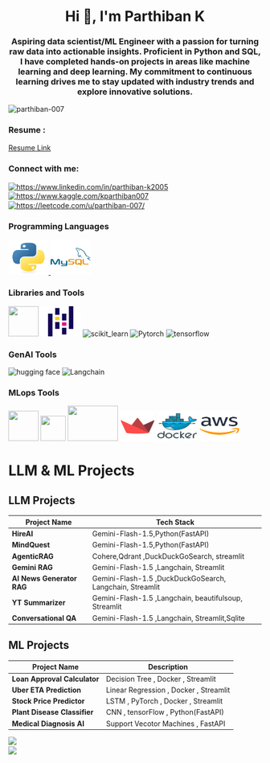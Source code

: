 <h1 align="center">Hi 👋, I'm Parthiban K</h1>
<h3 align="center">Aspiring data scientist/ML Engineer with a passion for turning raw data into actionable insights. Proficient in Python and SQL, I
 have completed hands-on projects in areas like machine learning and deep learning. My commitment to continuous
 learning drives me to stay updated with industry trends and explore innovative solutions.</h3>

<p align="left"> <img src="https://komarev.com/ghpvc/?username=parthiban-007&label=Profile%20views&color=0e75b6&style=flat" alt="parthiban-007" /> </p>

<h3 align="left">Resume : </h3>
<a href="https://drive.google.com/file/d/1hJRFBaOWgk8OIOXMGyrvf0ixMLc9lkj1/view?usp=drivesdk" target="blank">Resume Link</a>

<h3 align="left">Connect with me:</h3>
<p align="left">

<a href="https://linkedin.com/in/parthiban-k2005" target="blank"><img align="center" src="https://raw.githubusercontent.com/rahuldkjain/github-profile-readme-generator/master/src/images/icons/Social/linked-in-alt.svg" alt="https://www.linkedin.com/in/parthiban-k2005" height="30" width="40" /></a>
<a href="https://kaggle.com/kparthiban007" target="blank"><img align="center" src="https://raw.githubusercontent.com/rahuldkjain/github-profile-readme-generator/master/src/images/icons/Social/kaggle.svg" alt="https://www.kaggle.com/kparthiban007" height="30" width="40" /></a>
<a href="https://www.leetcode.com/u/parthiban-007/" target="blank"><img align="center" src="https://raw.githubusercontent.com/rahuldkjain/github-profile-readme-generator/master/src/images/icons/Social/leet-code.svg" alt="https://leetcode.com/u/parthiban-007/" height="30" width="40" /></a>
</p>

<h3 align="left">Programming Languages </h3>
<p align="left">
<a href="https://www.python.org" target="_blank" rel="noreferrer"> <img src="https://raw.githubusercontent.com/devicons/devicon/master/icons/python/python-original.svg" alt="python" width="80" height="70"/> </a>
<a href="https://www.mysql.com/" target="_blank" rel="noreferrer"> <img src="https://raw.githubusercontent.com/devicons/devicon/master/icons/mysql/mysql-original-wordmark.svg" alt="mysql" width="80" height="70"/></a> 

</p>
<h3 align="left">Libraries and Tools</h3>
<p align="left">
<img src="https://static-00.iconduck.com/assets.00/file-type-numpy-icon-476x512-106d391z.png" height="60" width="60">
<img src="https://raw.githubusercontent.com/devicons/devicon/2ae2a900d2f041da66e950e4d48052658d850630/icons/pandas/pandas-original.svg" alt="pandas" width="80" height="60"/> 
 <img src="https://upload.wikimedia.org/wikipedia/commons/0/05/Scikit_learn_logo_small.svg" alt="scikit_learn" width="80" height="60"/> 
  <img src="https://shiftlab.github.io/pytorch/assets/images/pytorch-logo.png" alt="Pytorch" width="80" height="80"/> 
 <img src="https://www.vectorlogo.zone/logos/tensorflow/tensorflow-icon.svg" alt="tensorflow" width="80" height="60"/> 

</p>
<p >
 <h3 align="left">GenAI Tools</h3>
<p align="left">
<img src="https://huggingface.co/datasets/huggingface/brand-assets/resolve/main/hf-logo.png" alt="hugging face" width="80" height="60"/> 
<img src="https://www.calsoftinc.com/wp-content/uploads/2023/06/LangChain-logo.png" alt="Langchain" width="100" height="60"/> 
</p>

<p >
 <h3 align="left">MLops Tools</h3>
<p align="left">
<img src="https://img.icons8.com/?size=100&id=20906&format=png&color=000000"  width="60" height="60"/>
<img src="https://github.com/mlflow-automation.png"  width="50" height="50"/>
 <img src="https://learnmonkey.github.io/images/programming/python/fastapi/logo.png"  width="100" height="70"/>

<img src="https://raw.githubusercontent.com/github/explore/968d1eb8fb6b704c6be917f0000283face4f33ee/topics/streamlit/streamlit.png" alt="Streamlit" width="70" height="60"/> 
<img src="https://raw.githubusercontent.com/devicons/devicon/master/icons/docker/docker-original-wordmark.svg" alt="docker" width="80" height="60"/> 
<img src="https://raw.githubusercontent.com/devicons/devicon/master/icons/amazonwebservices/amazonwebservices-original-wordmark.svg" alt="aws" width="80" height="60"/> 
</p>


#  LLM & ML Projects  

##  LLM Projects
| Project Name  | Tech Stack |
|--------------|------------|
| **HireAI**  | Gemini-Flash-1.5,Python(FastAPI)  |
| **MindQuest**  | Gemini-Flash-1.5,Python(FastAPI) |
| **AgenticRAG**  | Cohere,Qdrant ,DuckDuckGoSearch, streamlit |
| **Gemini RAG**  | Gemini-Flash-1.5 ,Langchain, Streamlit |
| **AI News Generator RAG**  | Gemini-Flash-1.5 ,DuckDuckGoSearch, Langchain, Streamlit |
| **YT Summarizer**  | Gemini-Flash-1.5 ,Langchain, beautifulsoup, Streamlit |
| **Conversational QA**  | Gemini-Flash-1.5 ,Langchain, Streamlit,Sqlite |


##  ML Projects
| Project Name  | Description |
|--------------|------------|
| **Loan Approval Calculator**  | Decision Tree , Docker , Streamlit  |
| **Uber ETA Prediction**  |  Linear Regression , Docker , Streamlit |
| **Stock Price Predictor**  | LSTM , PyTorch , Docker , Streamlit |
| **Plant Disease Classifier**  | CNN , tensorFlow , Python(FastAPI)  |
| **Medical Diagnosis AI**  | Support Vecotor Machines , FastAPI |



![](https://github-readme-streak-stats.herokuapp.com/?user=PARTHIBAN-007&theme=dark&hide_border=false)<br/>
![](https://github-readme-stats.vercel.app/api/top-langs/?username=PARTHIBAN-007&theme=dark&hide_border=false&include_all_commits=false&count_private=false&layout=compact)
